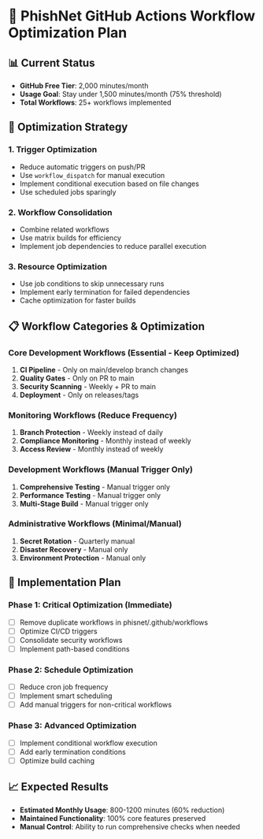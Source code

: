 # 🚀 PhishNet GitHub Actions Workflow Optimization Plan

## 📊 Current Status
- **GitHub Free Tier**: 2,000 minutes/month
- **Usage Goal**: Stay under 1,500 minutes/month (75% threshold)
- **Total Workflows**: 25+ workflows implemented

## 🎯 Optimization Strategy

### 1. **Trigger Optimization**
- Reduce automatic triggers on push/PR
- Use `workflow_dispatch` for manual execution
- Implement conditional execution based on file changes
- Use scheduled jobs sparingly

### 2. **Workflow Consolidation**
- Combine related workflows
- Use matrix builds for efficiency
- Implement job dependencies to reduce parallel execution

### 3. **Resource Optimization**
- Use job conditions to skip unnecessary runs
- Implement early termination for failed dependencies
- Cache optimization for faster builds

## 📋 Workflow Categories & Optimization

### **Core Development Workflows** (Essential - Keep Optimized)
1. **CI Pipeline** - Only on main/develop branch changes
2. **Quality Gates** - Only on PR to main
3. **Security Scanning** - Weekly + PR to main
4. **Deployment** - Only on releases/tags

### **Monitoring Workflows** (Reduce Frequency)
1. **Branch Protection** - Weekly instead of daily
2. **Compliance Monitoring** - Monthly instead of weekly
3. **Access Review** - Monthly instead of weekly

### **Development Workflows** (Manual Trigger Only)
1. **Comprehensive Testing** - Manual trigger only
2. **Performance Testing** - Manual trigger only
3. **Multi-Stage Build** - Manual trigger only

### **Administrative Workflows** (Minimal/Manual)
1. **Secret Rotation** - Quarterly manual
2. **Disaster Recovery** - Manual only
3. **Environment Protection** - Manual only

## 🔧 Implementation Plan

### Phase 1: Critical Optimization (Immediate)
- [ ] Remove duplicate workflows in phisnet/.github/workflows
- [ ] Optimize CI/CD triggers
- [ ] Consolidate security workflows
- [ ] Implement path-based conditions

### Phase 2: Schedule Optimization
- [ ] Reduce cron job frequency
- [ ] Implement smart scheduling
- [ ] Add manual triggers for non-critical workflows

### Phase 3: Advanced Optimization
- [ ] Implement conditional workflow execution
- [ ] Add early termination conditions
- [ ] Optimize build caching

## 📈 Expected Results
- **Estimated Monthly Usage**: 800-1200 minutes (60% reduction)
- **Maintained Functionality**: 100% core features preserved
- **Manual Control**: Ability to run comprehensive checks when needed
